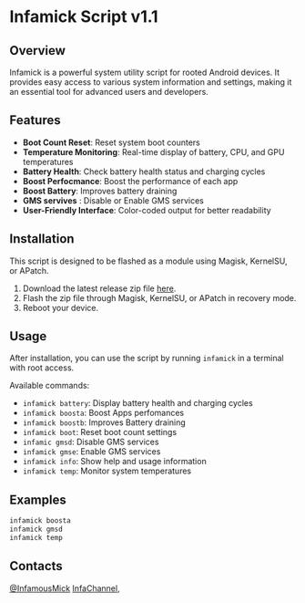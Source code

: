 # Infamick Script v1.1

## Overview
Infamick is a powerful system utility script for rooted Android devices. It provides easy access to various system information and settings, making it an essential tool for advanced users and developers.

## Features
- **Boot Count Reset**: Reset system boot counters
- **Temperature Monitoring**: Real-time display of battery, CPU, and GPU temperatures
- **Battery Health**: Check battery health status and charging cycles
- **Boost Perfocmance**: Boost the performance of each app
- **Boost Battery**: Improves battery draining
- **GMS servives** : Disable or Enable GMS services
- **User-Friendly Interface**: Color-coded output for better readability

## Installation
This script is designed to be flashed as a module using Magisk, KernelSU, or APatch. 

1. Download the latest release zip file [here](https://github.com/Infamousmick/Infamick-script/releases/download/v1.1/Infamick-script-v1.1-Magisk.zip).
2. Flash the zip file through Magisk, KernelSU, or APatch in recovery mode.
3. Reboot your device.

## Usage
After installation, you can use the script by running `infamick` in a terminal with root access.

Available commands:
- `infamick battery`: Display battery health and charging cycles
- `infamick boosta`: Boost Apps perfomances
- `infamick boostb`: Improves Battery draining
- `infamick boot`: Reset boot count settings
- `infamic gmsd`: Disable GMS services
- `infamick gmse`: Enable GMS services
- `infamick info`: Show help and usage information
- `infamick temp`: Monitor system temperatures

## Examples
```bash
infamick boosta
infamick gmsd
infamick temp
```

## Contacts
[@InfamousMick](https://t.me/InfamousMick)
[InfaChannel](https://t.me/InfaScript), 
